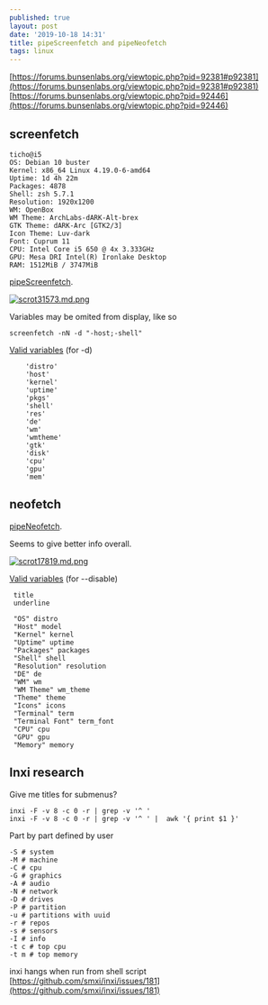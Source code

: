 ```yaml
---
published: true
layout: post
date: '2019-10-18 14:31'
title: pipeScreenfetch and pipeNeofetch
tags: linux 
---
```

[https://forums.bunsenlabs.org/viewtopic.php?pid=92381#p92381](https://forums.bunsenlabs.org/viewtopic.php?pid=92381#p92381)  
[https://forums.bunsenlabs.org/viewtopic.php?pid=92446](https://forums.bunsenlabs.org/viewtopic.php?pid=92446)

## screenfetch

    ticho@i5
    OS: Debian 10 buster
    Kernel: x86_64 Linux 4.19.0-6-amd64
    Uptime: 1d 4h 22m
    Packages: 4878
    Shell: zsh 5.7.1
    Resolution: 1920x1200
    WM: OpenBox
    WM Theme: ArchLabs-dARK-Alt-brex
    GTK Theme: dARK-Arc [GTK2/3]
    Icon Theme: Luv-dark
    Font: Cuprum 11
    CPU: Intel Core i5 650 @ 4x 3.333GHz
    GPU: Mesa DRI Intel(R) Ironlake Desktop 
    RAM: 1512MiB / 3747MiB
    
[pipeScreenfetch](https://raw.githubusercontent.com/brontosaurusrex/bucentaur/master/bin/pipeScreenfetch).

[![scrot31573.md.png](https://cdn.scrot.moe/images/2019/10/18/scrot31573.md.png)](https://scrot.moe/image/xNuZz)

Variables may be omited from display, like so

    screenfetch -nN -d "-host;-shell"
    
[Valid variables](https://github.com/KittyKatt/screenFetch/blob/master/screenfetch-dev#L44) (for -d)

		'distro'
		'host'
		'kernel'
		'uptime'
		'pkgs'
		'shell'
		'res'
		'de'
		'wm'
		'wmtheme'
		'gtk'
		'disk'
		'cpu'
		'gpu'
		'mem'

## neofetch

[pipeNeofetch](https://raw.githubusercontent.com/brontosaurusrex/bucentaur/master/bin/pipeNeofetch).

Seems to give better info overall.

[![scrot17819.md.png](https://cdn.scrot.moe/images/2019/10/19/scrot17819.md.png)](https://scrot.moe/image/xTK3Z)

[Valid variables](https://github.com/dylanaraps/neofetch/blob/master/neofetch) (for --disable)

     title
     underline

     "OS" distro
     "Host" model
     "Kernel" kernel
     "Uptime" uptime
     "Packages" packages
     "Shell" shell
     "Resolution" resolution
     "DE" de
     "WM" wm
     "WM Theme" wm_theme
     "Theme" theme
     "Icons" icons
     "Terminal" term
     "Terminal Font" term_font
     "CPU" cpu
     "GPU" gpu
     "Memory" memory
     
## Inxi research

Give me titles for submenus?

    inxi -F -v 8 -c 0 -r | grep -v '^ '
    inxi -F -v 8 -c 0 -r | grep -v '^ ' |  awk '{ print $1 }'
    
Part by part defined by user

    -S # system
    -M # machine
    -C # cpu
    -G # graphics
    -A # audio
    -N # network
    -D # drives
    -P # partition
    -u # partitions with uuid
    -r # repos
    -s # sensors
    -I # info
    -t c # top cpu
    -t m # top memory
    

inxi hangs when run from shell script  
[https://github.com/smxi/inxi/issues/181](https://github.com/smxi/inxi/issues/181)
    
